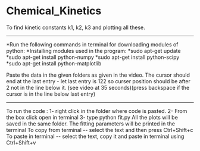 # Chemical_Kinetics
To find kinetic constants k1, k2, k3 and plotting all these.

******************************************************************************************************************************
*Run the following commands in terminal for downloading modules of python:
*Installing modules used in the program:
*sudo apt-get update
*sudo apt-get install python-numpy
*sudo apt-get install python-scipy
*sudo apt-get install python-matplotlib

Paste the data in the given folders as given in the video.
The cursor should end at the last entry  - let last entry is 122 so curser position should be after 2 not in the line below it.
(see video at 35 seconds)(press backspace if the cursor is in the line below last entry)
******************************************************************************************************************************
To run the code :
1- right click in the folder where code is pasted.
2- From the box click open in terminal
3- type python fit.py
All the plots will be saved in the same folder.
The fitting parameters will be printed in the terminal
To copy from terminal  -- select the text and then press Ctrl+Shift+c
To paste in terminal  -- select the text, copy it and paste in terminal using Ctrl+Shift+v

